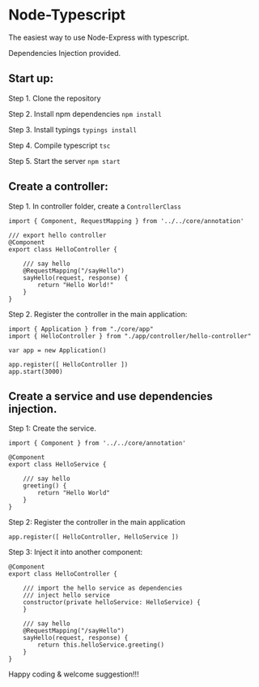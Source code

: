 # Node-Typescript

The easiest way to use Node-Express with typescript.

Dependencies Injection provided.

## Start up:

Step 1. Clone the repository

Step 2. Install npm dependencies `npm install`

Step 3. Install typings `typings install`

Step 4. Compile typescript `tsc`

Step 5. Start the server `npm start`

## Create a controller:
Step 1. In controller folder, create a `ControllerClass`
```
import { Component, RequestMapping } from '../../core/annotation'

/// export hello controller
@Component
export class HelloController {

    /// say hello
    @RequestMapping("/sayHello")
    sayHello(request, response) {
        return "Hello World!"
    }
}
```
Step 2. Register the controller in the main application:

```
import { Application } from "./core/app"
import { HelloController } from "./app/controller/hello-controller"

var app = new Application()

app.register([ HelloController ])
app.start(3000)
```

## Create a service and use dependencies injection.

Step 1: Create the service.
```
import { Component } from '../../core/annotation'

@Component
export class HelloService {

    /// say hello
    greeting() {
        return "Hello World"
    }
}
```

Step 2: Register the controller in the main application
```
app.register([ HelloController, HelloService ])
```

Step 3: Inject it into another component:
```
@Component
export class HelloController {

    /// import the hello service as dependencies 
    /// inject hello service 
    constructor(private helloService: HelloService) {
    }

    /// say hello
    @RequestMapping("/sayHello")
    sayHello(request, response) {
        return this.helloService.greeting()
    }
}
```

Happy coding & welcome suggestion!!!


